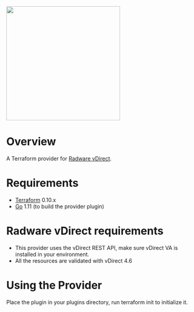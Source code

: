 <img src="https://www.radware.com/RadwareSite/MediaLibraries/Images/logo.svg" width="300px">

# Overview
A Terraform provider for [Radware vDirect](https://www.radware.com/products/vdirect/).

# Requirements
-	[Terraform](https://www.terraform.io/downloads.html) 0.10.x
-	[Go](https://golang.org/doc/install) 1.11 (to build the provider plugin)

# Radware vDirect requirements
- This provider uses the vDirect REST API, make sure vDirect VA is installed in your environment.
- All the resources are validated with vDirect 4.6

# Using the Provider

Place the plugin in your plugins directory, run terraform init to initialize it.
